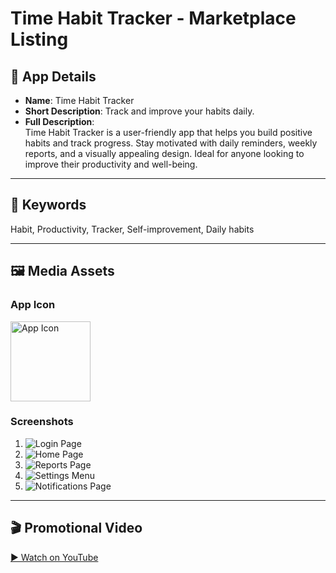 # Time Habit Tracker - Marketplace Listing

## 📱 App Details
- **Name**: Time Habit Tracker  
- **Short Description**: Track and improve your habits daily.  
- **Full Description**:  
  Time Habit Tracker is a user-friendly app that helps you build positive habits and track progress. Stay motivated with daily reminders, weekly reports, and a visually appealing design. Ideal for anyone looking to improve their productivity and well-being.

---

## 🔑 Keywords
Habit, Productivity, Tracker, Self-improvement, Daily habits

---

## 🖼️ Media Assets

### App Icon
<img src="assets/icon.png" alt="App Icon" width="128"/>

### Screenshots
1. ![Login Page](assets/screenshots/screenshot1.png)  
2. ![Home Page](assets/screenshots/screenshot2.png)  
3. ![Reports Page](assets/screenshots/screenshot3.png)  
4. ![Settings Menu](assets/screenshots/screenshot4.png)  
5. ![Notifications Page](assets/screenshots/screenshot5.png)  

---

## 🎬 Promotional Video
[▶️ Watch on YouTube](https://youtube.com/example)
